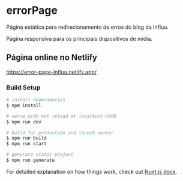 # errorPage
Página estática para redirecionamento de erros do blog  da Influu.

Página responsiva para os principais dispositivos de mídia.

## Página online no Netlify
https://error-page-influu.netlify.app/

### Build Setup

```bash
# install dependencies
$ npm install

# serve with hot reload at localhost:3000
$ npm run dev

# build for production and launch server
$ npm run build
$ npm run start

# generate static project
$ npm run generate
```

For detailed explanation on how things work, check out [Nuxt.js docs](https://nuxtjs.org).
